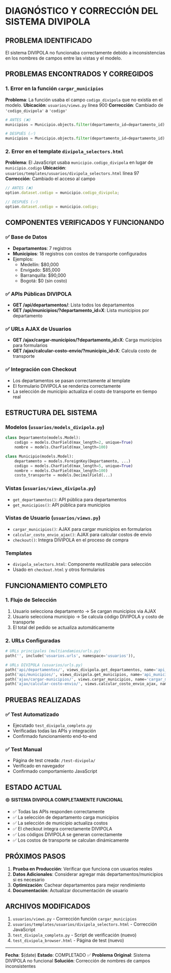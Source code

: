 # DIAGNÓSTICO Y CORRECCIÓN DEL SISTEMA DIVIPOLA

## PROBLEMA IDENTIFICADO
El sistema DIVIPOLA no funcionaba correctamente debido a inconsistencias en los nombres de campos entre las vistas y el modelo.

## PROBLEMAS ENCONTRADOS Y CORREGIDOS

### 1. Error en la función `cargar_municipios`
**Problema**: La función usaba el campo `codigo_divipola` que no existía en el modelo.
**Ubicación**: `usuarios/views.py` línea 900
**Corrección**: Cambiado de `'codigo_divipola'` a `'codigo'`

```python
# ANTES (❌)
municipios = Municipio.objects.filter(departamento_id=departamento_id).order_by('nombre').values('id', 'nombre', 'codigo_divipola')

# DESPUÉS (✅)
municipios = Municipio.objects.filter(departamento_id=departamento_id).order_by('nombre').values('id', 'nombre', 'codigo')
```

### 2. Error en el template `divipola_selectors.html`
**Problema**: El JavaScript usaba `municipio.codigo_divipola` en lugar de `municipio.codigo`
**Ubicación**: `usuarios/templates/usuarios/divipola_selectors.html` línea 97
**Corrección**: Cambiado el acceso al campo

```javascript
// ANTES (❌)
option.dataset.codigo = municipio.codigo_divipola;

// DESPUÉS (✅)
option.dataset.codigo = municipio.codigo;
```

## COMPONENTES VERIFICADOS Y FUNCIONANDO

### ✅ Base de Datos
- **Departamentos**: 7 registros
- **Municipios**: 18 registros con costos de transporte configurados
- Ejemplos:
  - Medellín: $80,000
  - Envigado: $85,000
  - Barranquilla: $90,000
  - Bogotá: $0 (sin costo)

### ✅ APIs Públicas DIVIPOLA
- **GET /api/departamentos/**: Lista todos los departamentos
- **GET /api/municipios/?departamento_id=X**: Lista municipios por departamento

### ✅ URLs AJAX de Usuarios
- **GET /ajax/cargar-municipios/?departamento_id=X**: Carga municipios para formularios
- **GET /ajax/calcular-costo-envio/?municipio_id=X**: Calcula costo de transporte

### ✅ Integración con Checkout
- Los departamentos se pasan correctamente al template
- El formulario DIVIPOLA se renderiza correctamente
- La selección de municipio actualiza el costo de transporte en tiempo real

## ESTRUCTURA DEL SISTEMA

### Modelos (`usuarios/models_divipola.py`)
```python
class Departamento(models.Model):
    codigo = models.CharField(max_length=2, unique=True)
    nombre = models.CharField(max_length=100)

class Municipio(models.Model):
    departamento = models.ForeignKey(Departamento, ...)
    codigo = models.CharField(max_length=5, unique=True)
    nombre = models.CharField(max_length=100)
    costo_transporte = models.DecimalField(...)
```

### Vistas (`usuarios/views_divipola.py`)
- `get_departamentos()`: API pública para departamentos
- `get_municipios()`: API pública para municipios

### Vistas de Usuario (`usuarios/views.py`)
- `cargar_municipios()`: AJAX para cargar municipios en formularios
- `calcular_costo_envio_ajax()`: AJAX para calcular costos de envío
- `checkout()`: Integra DIVIPOLA en el proceso de compra

### Templates
- `divipola_selectors.html`: Componente reutilizable para selección
- Usado en `checkout.html` y otros formularios

## FUNCIONAMIENTO COMPLETO

### 1. Flujo de Selección
1. Usuario selecciona departamento → Se cargan municipios via AJAX
2. Usuario selecciona municipio → Se calcula código DIVIPOLA y costo de transporte
3. El total del pedido se actualiza automáticamente

### 2. URLs Configuradas
```python
# URLs principales (multiandamios/urls.py)
path('', include('usuarios.urls', namespace='usuarios')),

# URLs DIVIPOLA (usuarios/urls.py)
path('api/departamentos/', views_divipola.get_departamentos, name='api_departamentos'),
path('api/municipios/', views_divipola.get_municipios, name='api_municipios'),
path('ajax/cargar-municipios/', views.cargar_municipios, name='cargar_municipios'),
path('ajax/calcular-costo-envio/', views.calcular_costo_envio_ajax, name='calcular_costo_envio_ajax'),
```

## PRUEBAS REALIZADAS

### ✅ Test Automatizado
- Ejecutado `test_divipola_completo.py`
- Verificadas todas las APIs y integración
- Confirmado funcionamiento end-to-end

### ✅ Test Manual
- Página de test creada: `/test-divipola/`
- Verificado en navegador
- Confirmado comportamiento JavaScript

## ESTADO ACTUAL

🟢 **SISTEMA DIVIPOLA COMPLETAMENTE FUNCIONAL**

- ✅ Todas las APIs responden correctamente
- ✅ La selección de departamento carga municipios
- ✅ La selección de municipio actualiza costos
- ✅ El checkout integra correctamente DIVIPOLA
- ✅ Los códigos DIVIPOLA se generan correctamente
- ✅ Los costos de transporte se calculan dinámicamente

## PRÓXIMOS PASOS

1. **Prueba en Producción**: Verificar que funciona con usuarios reales
2. **Datos Adicionales**: Considerar agregar más departamentos/municipios si es necesario
3. **Optimización**: Cachear departamentos para mejor rendimiento
4. **Documentación**: Actualizar documentación de usuario

## ARCHIVOS MODIFICADOS

1. `usuarios/views.py` - Corrección función `cargar_municipios`
2. `usuarios/templates/usuarios/divipola_selectors.html` - Corrección JavaScript
3. `test_divipola_completo.py` - Script de verificación (nuevo)
4. `test_divipola_browser.html` - Página de test (nuevo)

---
**Fecha**: $(date)
**Estado**: COMPLETADO ✅
**Problema Original**: Sistema DIVIPOLA no funcional
**Solución**: Corrección de nombres de campos inconsistentes

